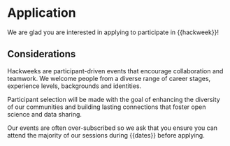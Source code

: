 # Application

We are glad you are interested in applying to participate in {{hackweek}}! 


## Considerations

Hackweeks are participant-driven events that encourage collaboration and teamwork. We welcome people from a diverse range of career stages, experience levels, backgrounds and identities.

Participant selection will be made with the goal of enhancing the diversity of our communities and building lasting connections that foster open science and data sharing.

Our events are often over-subscribed so we ask that you ensure you can attend the majority of our sessions during {{dates}} before applying.

<!-- 
## Selection Criteria

<!-- The hackweek organizing committee follows a two phase process in selecting applicants, adopted from {cite:p}`huppenkothen_entrofy_2020`: -->

<!-- ```{image} img/participant-selection.png -->
<!-- :alt: participant-selection -->
<!-- :class: bg-primary mb-1 -->
<!-- :width: 1000px -->
<!-- :align: center -->
<!-- ``` -->  